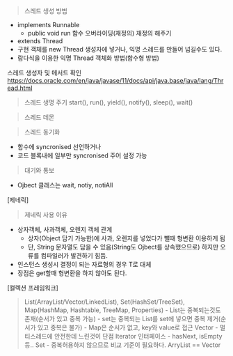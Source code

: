 > 스레드 생성 방법
- implements Runnable
    - public void run 함수 오버라이딩(재정의) 재정의 해주기
- extends Thread
- 구현 객체를 new Thread 생성자에 넣거나, 익명 스레드를 만들어 넘길수도 있다.
- 람다식을 이용한 익명 Thread 객체화 방법(함수형 방법)

스레드 생성자 및 메서드 확인
https://docs.oracle.com/en/java/javase/11/docs/api/java.base/java/lang/Thread.html

> 스레드 생명 주기 
start(), run(), yield(), notify(), sleep(), wait()

> 스레드 데몬

> 스레드 동기화
- 함수에 syncronised 선언하거나
- 코드 블록내에 일부만 syncronised 주어 설정 가능

> 대기와 통보
- Ojbect 클래스는 wait, notiy, notiAll

[제네릭]
> 제네릭 사용 이유
- 상자객체, 사과객체, 오렌지 객체 관계
    - 상자(Object 담기 가능한)에 사과, 오렌지를 넣었다가 뺄때 형변환 이용하게 됨
    - 단, String 문자열도 담을 수 있음(String도 Ojbect를 상속했으므로) 하지만 오류를 컴파일러가 발견하기 힘듬.
- 인스턴스 생성시 결정이 되는 자료형의 경우 T로 대체
- 장점은 get할때 형변환을 하지 않아도 된다.

[컬렉션 프레임워크]
> List(ArrayList/Vector/LinkedList), Set(HashSet/TreeSet), Map(HashMap, Hashtable, TreeMap, Properties)
    - List는 중복되는것도 존재(순서가 있고 중복 가능)
    - set는 중복되는 List를 set에 넣으면 중복 제거(순서가 있고 중복은 불가)
    - Map은 순서가 없고, key와 value로 접근
> Vector 
    - 멀티스레드에 안전한데 느린것이 단점
> Iterator 인터페이스
    - hasNext, isEmpty 등..
> Set 
    - 중복허용하지 않으므로 비교 기준이 필요하다.
> ArryList == Vector
> 